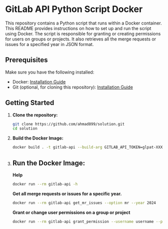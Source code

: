 # GitLab API Python Script Docker

This repository contains a Python script that runs within a Docker container. This README provides instructions on how to set up and run the script using Docker.
The script is responsible for granting or creating permissions for users on groups or projects. It also retrieves all the merge requests or issues for a specified year in JSON format.

## Prerequisites

Make sure you have the following installed:

- Docker: [Installation Guide](https://docs.docker.com/get-docker/)
- Git (optional, for cloning this repository): [Installation Guide](https://git-scm.com/book/en/v2/Getting-Started-Installing-Git)

## Getting Started

1. **Clone the repository:**

   ```bash
   git clone https://github.com/ahmad899/solution.git
   cd solution
   ```

2. **Build the Docker Image:**

   ```bash
   docker build . -t gitlab-api --build-arg GITLAB_API_TOKEN=glpat-XXXXXX --build-arg GITLAB_API_URL=https://gitlab.com/api/v4
   ```

3. ## Run the Docker Image:

   **Help**

   ```bash
   docker run --rm gitlab-api -h
   ```

   **Get all merge requests or issues for a specific year.**

   ```bash
   docker run --rm gitlab-api get_mr_issues --option mr --year 2024
   ```

   **Grant or change user permissions on a group or project**

   ```bash
   docker run --rm gitlab-api grant_permission --username username --project-group (project or group) --role (Guest or Reporter or Developer or Maintainer or Owner)
   ```
